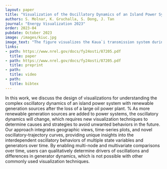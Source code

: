 ```yaml
---
layout: paper
title: "Visualization of the Oscillatory Dynamics of an Island Power System"
authors: S. Molnar, K. Gruchalla, S. Dong, J. Tan
journal: "Energy Visualization 2023"
order: 2023-04
pubdate: October 2023
image: /images/kiuc.jpg
image_text: "The figure visualizes the Kaua`i transmission system during an oscillation event after a generator trip. Left:  time-series plots showcase the behavior of per unit voltage (v), frequency (f), reactive power (Q), and real power (P) of the generators over time. Middle: oscillatory-trajectory curves illustrate the relationships among the time-series waveforms. Each generator plots in a unique color, and the black lines represent the network connections between generators. Right: a geographical plot emphasizes the spatial distribution of generators within the system. The generators are sized proportionally based on their real power output and colored by their frequencies. The comprehensive view of the Kaua`i transmission system during an oscillation event, combining time-series plots, oscillatory-trajectory curves, and a geographical representation, help understand and illustrate the forces driving the oscillation."
links:
- path: https://www.nrel.gov/docs/fy24osti/87205.pdf
  title: paper
- path: https://www.nrel.gov/docs/fy24osti/87205.pdf
  title: preprint
- path: 
  title: video
- path: 
  title: bibtex
---
```

In this work, we discuss the design of visualizations for understanding the complex oscillatory dynamics of an island power system with renewable generation sources after the loss of a large oil power plant. %
As more renewable generation sources are added to power systems, the oscillatory dynamics will change, which requires new visualization techniques to determine causes and strategies to avoid unwanted behaviors in the future.
Our approach integrates geographic views, time-series plots, and novel oscillatory-trajectory curves, providing unique insights into the interdependent oscillatory behaviors of multiple state variables and generators over time. By enabling multi-node and multivariate comparisons over time, users can qualitatively determine drivers of oscillations and differences in generator dynamics, which is not possible with other commonly used visualization techniques.


